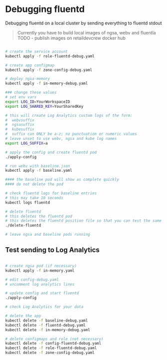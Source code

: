 # Debugging fluentd

Debugging fluentd on a local cluster by sending everything to fluentd stdout

> Currently you have to build local images of ngsa, webv and fluentla
> TODO - publish images on retaildevcrew docker hub

```bash

# create the service account
kubectl apply -f role-fluentd-debug.yaml

# create app configmap
kubectl apply -f zone-config-debug.yaml

# deploy ngsa-memory
kubectl apply -f in-memory-debug.yaml

### change these values
# set env vars
export LOG_ID=YourWorkspaceID
export LOG_SHARED_KEY=YourSharedKey

# this will create Log Analytics custom logs of the form:
#  webvsuffix
#  ngsasuffix
#  kubesuffix
#  suffix can ONLY be a-z; no punctuation or numeric values
# leave unset to use webv, ngsa and kube log names
export LOG_SUFFIX=a

# apply the config and create fluentd pod
./apply-config

# run webv with baseline.json
kubectl apply -f baseline.yaml

#### the baseline pod will show as complete quickly
#### do not delete the pod

# check fluentd logs for baseline entries
# this may take 10 seconds
kubectl logs fluentd

# delete fluentd
# this deletes the fluentd pod
# this deletes the fluentd position file so that you can test the same logs
./delete-fluentd

# leave ngsa and baseline pods running

```

## Test sending to Log Analytics

```bash

# create ngsa pod (if necessary)
kubectl apply -f in-memory.yaml

# edit config-debug.yaml
# uncomment log analytics lines

# update config and start fluentd
./apply-config

# check Log Analytics for your data

# delete the app
kubectl delete -f baseline-debug.yaml
kubectl delete -f fluentd-debug.yaml
kubectl delete -f in-memory-debug.yaml

# delete configmaps and role (not necessary)
kubectl delete -f config-fluentd-debug.yaml
kubectl delete -f role-fluentd-debug.yaml
kubectl delete -f zone-config-debug.yaml

```
